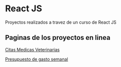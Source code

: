 # React JS
Proyectos realizados a travez de un curso de React JS

## Paginas de los proyectos en linea

[Citas Medicas Veterinarias](https://stoic-volhard-98771a.netlify.app/)

[Presupuesto de gasto semanal](https://zealous-kalam-d38e8e.netlify.app/)